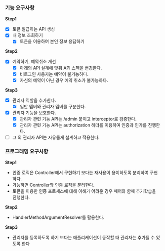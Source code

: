 ### 기능 요구사항

**Step1**
- [X] 토큰 발급하는 API 생성
- [X] 내 정보 조회하기
  - [X] 토큰을 이용하여 본인 정보 응답하기

**Step2**
- [X] 예약하기, 예약취소 개선
  - [X] 아래의 API 설계에 맞춰 API 스펙을 변경한다.
  - [X] 비로그인 사용자는 예약이 불가능하다.
  - [X] 자신의 예약이 아닌 경우 예약 취소가 불가능하다.

**Step3**
- [X] 관리자 역할을 추가한다. 
  - [X] 일반 멤버와 관리자 멤버를 구분한다. 
- [X] 관리자 기능을 보호한다. 
  - [X] 관리자 관련 기능 API는 /admin 붙이고 interceptor로 검증한다. 
  - [X] 관리자 관련 기능 API는 authorization 헤더를 이용하여 인증과 인가를 진행한다. 
- [ ] 그 외 관리자 API는 자유롭게 설계하고 적용한다.

### 프로그래밍 요구사항

**Step1**
- 인증 로직은 Controller에서 구현하기 보다는 재사용이 용이하도록 분리하여 구현하다.
- 가능하면 Controller와 인증 로직을 분리한다.
- 토큰을 이용한 인증 프로세스에 대해 이해가 어려운 경우 페어와 함께 추가학습을 진행한다.

**Step2**
- HandlerMethodArgumentResolver를 활용한다.

**Step3**
- 관리자를 등록하도록 하기 보다는 애플리케이션이 동작할 때 관리자는 추가될 수 있도록 한다
